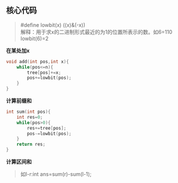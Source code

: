 ## 核心代码
> \#define lowbit(x) ((x)&(-x))<br>
> 解释：用于求x的二进制形式最近的为1的位置所表示的数。如6=110&emsp;lowbit(6)=2

**在某处加x**
```C++
void add(int pos,int x){
    while(pos<=n){
        tree[pos]+=x;
        pos+=lowbit(pos);
    }
}
```
**计算前缀和**
```C++
int sum(int pos){
    int res=0;
    while(pos>0){
        res+=tree[pos];
        pos-=lowbit(pos);
    }
    return res;
}
```
**计算区间和**
>如l-r:int ans=sum(r)-sum(l-1);
